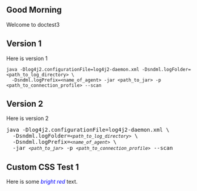 ## Good Morning
Welcome to doctest3

## Version 1
Here is version 1

```
java -Dlog4j2.configurationFile=log4j2-daemon.xml ‑Dsndml.logFolder=<path_to_log_directory> \
  ‑Dsndml.logPrefix=<name_of_agent> -jar <path_to_jar> -p <path_to_connection_profile> --scan
```
  
## Version 2
Here is version 2

<pre class="highlight">
java -Dlog4j2.configurationFile=log4j2-daemon.xml \
  ‑Dsndml.logFolder=<small><var>&lt;path_to_log_directory&gt;</var></small> \
  ‑Dsndml.logPrefix=<small><var>&lt;name_of_agent&gt;</var></small> \
  -jar <small><var>&lt;path_to_jar&gt;</var></small> -p <small><var>&lt;path_to_connection_profile&gt;</var></small> --scan
</pre>

## Custom CSS Test 1
Here is some <var style="color: blue;">bright red</var> text.